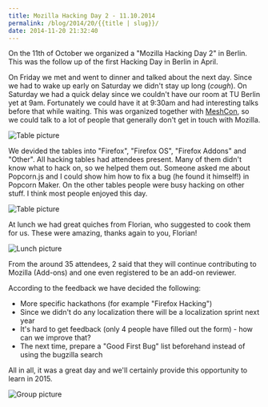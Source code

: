 ```yaml
---
title: Mozilla Hacking Day 2 - 11.10.2014
permalink: /blog/2014/20/{{title | slug}}/
date: 2014-11-20 21:32:40
---
```


On the 11th of October we organized a "Mozilla Hacking Day 2" in Berlin. This was the follow up of the first Hacking Day in Berlin in April.

<!-- excerpt -->

On Friday we met and went to dinner and talked about the next day. Since we had to wake up early on Saturday we didn't stay up long (*cough*). On Saturday we had a quick delay since we couldn't have our room at TU Berlin yet at 9am. Fortunately we could have it at 9:30am and had interesting talks before that while waiting. This was organized together with [MeshCon](http://meshcon.net/), so we could talk to a lot of people that generally don't get in touch with Mozilla.

![Table picture](https://farm4.staticflickr.com/3956/14931192133_c3c0114762.jpg)

We devided the tables into "Firefox", "Firefox OS", "Firefox Addons" and "Other". All hacking tables had attendees present. Many of them didn't know what to hack on, so we helped them out. Someone asked me about Popcorn.js and I could show him how to fix a bug (he found it himself!) in Popcorn Maker. On the other tables people were busy hacking on other stuff. I think most people enjoyed this day.

![Table picture](https://farm6.staticflickr.com/5602/15365218438_78e41ee487.jpg)

At lunch we had great quiches from Florian, who suggested to cook them for us. These were amazing, thanks again to you, Florian!

![Lunch picture](https://farm4.staticflickr.com/3927/15363165469_437f5db76e.jpg)

From the around 35 attendees, 2 said that they will continue contributing to Mozilla (Add-ons) and one even registered to be an add-on reviewer.

According to the feedback we have decided the following:

*   More specific hackathons (for example "Firefox Hacking")
*   Since we didn't do any localization there will be a localization sprint next year
*   It's hard to get feedback (only 4 people have filled out the form) - how can we improve that?
*   The next time, prepare a "Good First Bug" list beforehand instead of using the bugzilla search

All in all, it was a great day and we'll certainly provide this opportunity to learn in 2015.

![Group picture](https://farm6.staticflickr.com/5603/15550641365_0b52e6de93.jpg)
